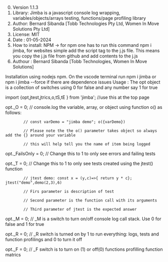 0. Version 1.1.3
1. Library: Jimba is a javascript console log wrapping, variables/objects/arrays testing, functions/page profiling library
2. Author: Bernard Sibanda [Tobb Technologies Pty Ltd, Women In Move Solutions Pty Ltd]
3. License: MIT
4. Date : 01-05-2024
5. How to install: NPM -> for npm one has to run this command npm i jimba, for websites simple add the script tag to the j.js file. This means you copy the j.js file from github and add contents to the j.js
6. Authour : Bernard Sibanda [Tobb Technologies, Women In Move Solutions]

Installation using nodejs npm. On the vscode terminal run npm i jimba or npm i jimba --force if there are dependence issues
Usage : The opt object is a collection of switches using 0 for false and any number say 1 for true

import {opt,jtest,jtrics,o,tS,tE } from 'jimba'; //use this at the top page

opt._O = 0; // console.log the variable, array, or object using function o() as follows: 

            // const varDemo = "jimba demo"; o({varDemo})
            
            // Please note the the o() parameter takes object so always add the {} around your variable
            
            // this will help tell you the name of item being logged
            
opt._FailsOnly = 0; // Change this to 1 to only see errors and failing tests

opt._T = 0; // Change this to 1 to only see tests created using the jtest() function

            // jtest demo: const x = (y,c)=>{ return y * c}; jtest("demo",demo(2,3),6)
            
            // Firs parameter is description of test
            
            // Second parameter is the function call with its arguments
            
            // Third parameter of jtest is the expected answer
            
opt._M = 0; // _M is a switch to turn on/off console log call stack. Use 0 for false and 1 for true

opt._R = 0; // _R switch is turned on by 1 to run everything: logs, tests and function profilings and 0 to turn it off

opt._F = 0; // _F switch is to turn on (1) or off(0) functions profilling function matrics

 
